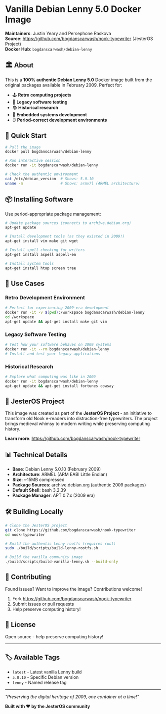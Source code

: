 # Vanilla Debian Lenny 5.0 Docker Image

**Maintainers**: Justin Yeary and Persephone Raskova  
**Source**: https://github.com/bogdanscarwash/nook-typewriter (JesterOS Project)  
**Docker Hub**: `bogdanscarwash/debian-lenny`

## 🏛️ About

This is a **100% authentic Debian Lenny 5.0** Docker image built from the original packages available in February 2009. Perfect for:

- 🕹️ **Retro computing projects**
- 🧪 **Legacy software testing** 
- 📚 **Historical research**
- 🔧 **Embedded systems development**
- ⏰ **Period-correct development environments**

## 🚀 Quick Start

```bash
# Pull the image
docker pull bogdanscarwash/debian-lenny

# Run interactive session
docker run -it bogdanscarwash/debian-lenny

# Check the authentic environment
cat /etc/debian_version  # Shows: 5.0.10
uname -m                 # Shows: armv7l (ARMEL architecture)
```

## 📦 Installing Software

Use period-appropriate package management:

```bash
# Update package sources (connects to archive.debian.org)
apt-get update

# Install development tools (as they existed in 2009!)
apt-get install vim make git wget

# Install spell checking for writers
apt-get install aspell aspell-en

# Install system tools
apt-get install htop screen tree
```

## 🎯 Use Cases

### Retro Development Environment
```bash
# Perfect for experiencing 2009-era development
docker run -it -v $(pwd):/workspace bogdanscarwash/debian-lenny
cd /workspace
apt-get update && apt-get install make git vim
```

### Legacy Software Testing
```bash
# Test how your software behaves on 2009 systems
docker run -it --rm bogdanscarwash/debian-lenny
# Install and test your legacy applications
```

### Historical Research
```bash
# Explore what computing was like in 2009
docker run -it bogdanscarwash/debian-lenny
apt-get update && apt-get install fortunes cowsay
```

## 🏰 JesterOS Project

This image was created as part of the **JesterOS Project** - an initiative to transform old Nook e-readers into distraction-free typewriters. The project brings medieval whimsy to modern writing while preserving computing history.

**Learn more**: https://github.com/bogdanscarwash/nook-typewriter

## 📊 Technical Details

- **Base**: Debian Lenny 5.0.10 (February 2009)
- **Architecture**: ARMEL (ARM EABI Little Endian)
- **Size**: ~15MB compressed
- **Package Sources**: archive.debian.org (authentic 2009 packages)
- **Default Shell**: bash 3.2.39
- **Package Manager**: APT 0.7.x (2009 era)

## 🛠️ Building Locally

```bash
# Clone the JesterOS project
git clone https://github.com/bogdanscarwash/nook-typewriter
cd nook-typewriter

# Build the authentic Lenny rootfs (requires root)
sudo ./build/scripts/build-lenny-rootfs.sh

# Build the vanilla community image
./build/scripts/build-vanilla-lenny.sh --build-only
```

## 🤝 Contributing

Found issues? Want to improve the image? Contributions welcome!

1. Fork https://github.com/bogdanscarwash/nook-typewriter
2. Submit issues or pull requests
3. Help preserve computing history!

## 📜 License

Open source - help preserve computing history!

---

## 🏷️ Available Tags

- `latest` - Latest vanilla Lenny build
- `5.0.10` - Specific Debian version
- `lenny` - Named release tag

---

*"Preserving the digital heritage of 2009, one container at a time!"*

**Built with ❤️ by the JesterOS community**